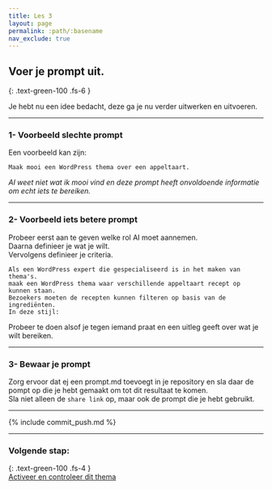 ```yaml
---
title: Les 3
layout: page
permalink: :path/:basename
nav_exclude: true
---
```


## Voer je prompt uit.
{: .text-green-100 .fs-6 }

Je hebt nu een idee bedacht, deze ga je nu verder uitwerken en uitvoeren.

---
### 1- Voorbeeld slechte prompt
Een voorbeeld kan zijn:
```shell
Maak mooi een WordPress thema over een appeltaart.
```
_AI weet niet wat ik mooi vind en deze prompt heeft onvoldoende informatie om echt iets te bereiken._

--- 
### 2- Voorbeeld iets betere prompt
Probeer eerst aan te geven welke rol AI moet aannemen.  
Daarna definieer je wat je wilt.  
Vervolgens definieer je criteria.
```shell
Als een WordPress expert die gespecialiseerd is in het maken van thema's.
maak een WordPress thema waar verschillende appeltaart recept op kunnen staan.  
Bezoekers moeten de recepten kunnen filteren op basis van de ingrediënten.  
In deze stijl: 
```
Probeer te doen alsof je tegen iemand praat en een uitleg geeft over wat je wilt bereiken.

---
### 3- Bewaar je prompt
Zorg ervoor dat ej een prompt.md toevoegt in je repository en sla daar de pompt op die je hebt gemaakt om tot dit resultaat te komen.  
Sla niet alleen de `share link` op, maar ook de prompt die je hebt gebruikt.

---

{% include commit_push.md %}

---
### Volgende stap:
{: .text-green-100 .fs-4 }  
[Activeer en controleer dit thema](check)

